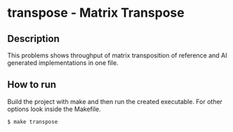 # transpose - Matrix Transpose

## Description

This problems shows throughput of matrix transposition of reference and AI generated implementations in one file.

## How to run

Build the project with make and then run the created executable. For other options look inside the Makefile.

```
$ make transpose
```




